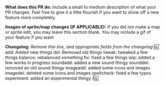 **What does this PR do:**
Include a small to medium description of what your PR changes. Feel free to give it a little flourish if you want to show off a new feature more completely.

**Images of sprite/map changes (IF APPLICABLE):**
If you did not make a map or sprite edit, you may leave this section blank. You may include a gif of your feature if you want

**Changelog:**
*Remove this line, and appropriate fields from the changelog*
:cl:
add: Added new things
del: Removed old things
tweak: tweaked a few things
balance: rebalanced something
fix: fixed a few things
wip: added a few works in progress
soundadd: added a new sound thingy
sounddel: removed an old sound thingy
imageadd: added some icons and images
imagedel: deleted some icons and images
spellcheck: fixed a few typos
experiment: added an experimental thingy
/:cl:


